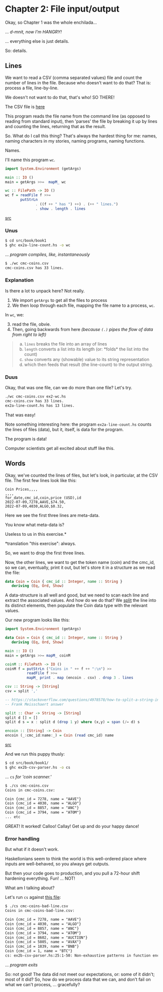 # Chapter 2: File input/output

Okay, so Chapter 1 was the whole enchilada...

... *d-mnit, now I'm HANGRY!*

... everything else is just details.

So: details.

## Lines

We want to read a CSV (comma separated values) file and count the number of
lines in the file. Because who doesn't want to do that? That is: process a
file, line-by-line.

We doesn't not want to do that, that's who! SO THERE!

The CSV file is [here](/src/book/book1/cmc-coins.csv)

This program reads the file name from the command line (as opposed to reading
from standard input), then 'parses' the file by breaking it up by lines and
counting the lines, returning that as the result.

So. What do I call this thing? That's always the hardest thing for me: names,
naming characters in my stories, naming programs, naming functions.

Names.

I'll name this program `wc`.

```Haskell
import System.Environment (getArgs)

main :: IO ()
main = getArgs >>=  mapM_ wc

wc :: FilePath -> IO ()
wc f = readFile f >>= 
       putStrLn 
              . ((f ++ " has ") ++) . (++ " lines.")
              . show . length . lines
```

[src](/src/book/book1/ex2a-line-count.hs)

### Unus

```bash
$ cd src/book/book1
$ ghc ex2a-line-count.hs -o wc
```

... *program compiles, like, instantaneously*

```bash
$ ./wc cmc-coins.csv
cmc-coins.csv has 33 lines.
```

### Explanation

Is there a lot to unpack here? Not really.

1. We import `getArgs` to get all the files to process
2. We then loop through each file, mapping the file name to a process, `wc`.

In `wc`, we:

3. read the file, obvie.
4. Then, going backwards from here *(because `(.)` pipes the flow of data 
from right to left)*

<blockquote>
<ol type='a'>
   <li><code>lines</code> breaks the file into an array of lines</li>
   <li><code>length</code> converts a list into its length (or: *folds* the list into the 
count)</li>
   <li><code>show</code> converts any (showable) value to its string representation</li>
   <li>which then feeds that result (the line-count) to the output string.</li>
</ol>
</blockquote>

### Duus

Okay, that was one file, can we do more than one file? Let's try.

```bash
./wc cmc-coins.csv ex2-wc.hs
cmc-coins.csv has 33 lines.
ex2a-line-count.hs has 13 lines.
```

That was easy!

Note something interesting here: the program `ex2a-line-count.hs` counts the
lines of files (data), but it, itself, is data for the program.

The program is data!

Computer scientists get all excited about stuff like this.

## Words

Okay, we've counted the lines of files, but let's look, in particular, at 
the CSV file. The first few lines look like this:

```CSV
Coin Prices,,,,
,,,,
for_date,cmc_id,coin,price (USD),id
2022-07-09,7278,AAVE,$74.50,
2022-07-09,4030,ALGO,$0.32,
```

Here we see the first three lines are meta-data.

You know what meta-data is?

Useless to us in this exercise.*

*translation "this exercise": always.

So, we want to drop the first three lines.

Now, the other lines, we want to get the token name (coin) and the cmc_id, so
we can, eventually, print it out, but let's store it in a structure as we read
the file:

```Haskell
data Coin = Coin { cmc_id :: Integer, name :: String }
   deriving (Eq, Ord, Show)
```

A data-structure is all well and good, but we need to scan each line and extract
the associated values. And how do we do that? We [split](https://stackoverflow.com/questions/4978578/how-to-split-a-string-in-haskell) the line into its
distinct elements, then populate the Coin data type with the relevant values.

Our new program looks like this:

```Haskell
import System.Environment (getArgs)

data Coin = Coin { cmc_id :: Integer, name :: String }
   deriving (Eq, Ord, Show)

main :: IO ()
main = getArgs >>= mapM_ coinM

coinM :: FilePath -> IO ()
coinM f = putStrLn ("Coins in " ++ f ++ ":\n") >>
          readFile f >>=
          mapM_ print . map (encoin . csv) . drop 3 . lines

csv :: String -> [String]
csv = split ','

-- https://stackoverflow.com/questions/4978578/how-to-split-a-string-in-haskell
-- Frank Meisschaert answer

split :: Char -> String -> [String]
split d [] = []
split d s = x : split d (drop 1 y) where (x,y) = span (/= d) s

encoin :: [String] -> Coin
encoin (_:cmc_id:name:_) = Coin (read cmc_id) name
```

[src](/src/book/book1/ex2b-csv-parser.hs)

And we run this puppy thusly:

```bash
$ cd src/book/book1/
$ ghc ex2b-csv-parser.hs -o cs
```

... `cs` *for 'coin scanner.'*

```txt
$ ./cs cmc-coins.csv 
Coins in cmc-coins.csv:

Coin {cmc_id = 7278, name = "AAVE"}
Coin {cmc_id = 4030, name = "ALGO"}
Coin {cmc_id = 8857, name = "ANC"}
Coin {cmc_id = 3794, name = "ATOM"}
... etc
```

GREAT! It worked! Calloo! Callay! Get up and do your happy dance!

### Error handling

But what if it doesn't work.

Haskellonians seem to think the world is this well-ordered place where inputs
are well-behaved, so you always get outputs.

But then your code goes to production, and you pull a 72-hour shift hardening
everything. Fun! ... NOT!

What am I talking about?

Let's run `cs` against [this file](/src/book/book1/cmc-coins-bad-line.csv):

```txt
$ ./cs cmc-coins-bad-line.csv 
Coins in cmc-coins-bad-line.csv:

Coin {cmc_id = 7278, name = "AAVE"}
Coin {cmc_id = 4030, name = "ALGO"}
Coin {cmc_id = 8857, name = "ANC"}
Coin {cmc_id = 3794, name = "ATOM"}
Coin {cmc_id = 8602, name = "AUCTION"}
Coin {cmc_id = 5805, name = "AVAX"}
Coin {cmc_id = 1839, name = "BNB"}
Coin {cmc_id = 1, name = "BTC"}
cs: ex2b-csv-parser.hs:25:1-50: Non-exhaustive patterns in function encoin
```

... *program exits*

So: not good! The data did not meet our expectations, or: some of it didn't;
most of it did? So, how do we process data that we can, and don't fail on what
we can't process, ... gracefully?
